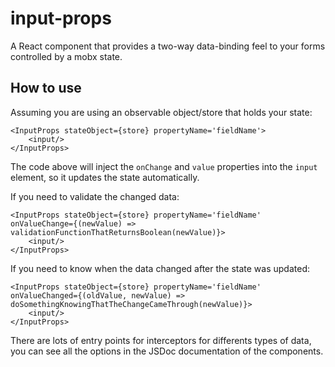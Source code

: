 # input-props
A React component that provides a two-way data-binding feel to your forms controlled by a mobx state.

## How to use

Assuming you are using an observable object/store that holds your state:
```
<InputProps stateObject={store} propertyName='fieldName'>
    <input/>
</InputProps>
```

The code above will inject the `onChange` and `value` properties into the `input` element, so it updates the state automatically.

If you need to validate the changed data:
```
<InputProps stateObject={store} propertyName='fieldName' onValueChange={(newValue) => validationFunctionThatReturnsBoolean(newValue)}>
    <input/>
</InputProps>
```

If you need to know when the data changed after the state was updated:
```
<InputProps stateObject={store} propertyName='fieldName' onValueChanged={(oldValue, newValue) => doSomethingKnowingThatTheChangeCameThrough(newValue)}>
    <input/>
</InputProps>
```

There are lots of entry points for interceptors for differents types of data, you can see all the options in the JSDoc documentation of the components.